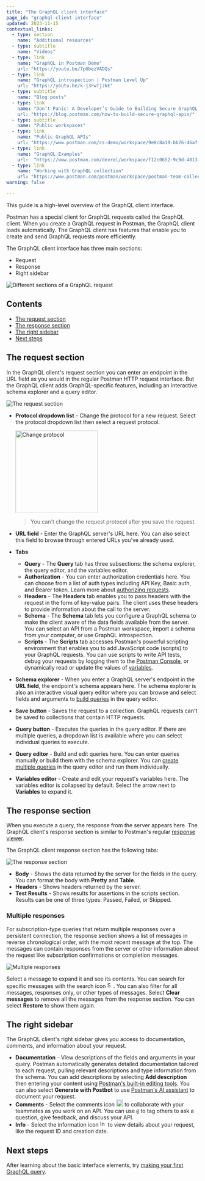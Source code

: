 ```yaml
---
title: "The GraphQL client interface"
page_id: "graphql-client-interface"
updated: 2023-11-15
contextual_links:
  - type: section
    name: "Additional resources"
  - type: subtitle
    name: "Videos"
  - type: link
    name: "GraphQL in Postman Demo"
    url: "https://youtu.be/7pUbezVADQs"
  - type: link
    name: "GraphQL introspection | Postman Level Up"
    url: "https://youtu.be/k-j3FwTjJkE"
  - type: subtitle
    name: "Blog posts"
  - type: link
    name: "Don’t Panic: A Developer’s Guide to Building Secure GraphQL APIs"
    url: "https://blog.postman.com/how-to-build-secure-graphql-apis/"
  - type: subtitle
    name: "Public workspaces"
  - type: link
    name: "Public GraphQL APIs"
    url: "https://www.postman.com/cs-demo/workspace/9e8c8a19-bb76-46af-9e8d-5747bf8fcce5"
  - type: link
    name: "GraphQL Examples"
    url:  "https://www.postman.com/devrel/workspace/f12c0652-9c9d-4813-968b-c8ed0b3f0022"
  - type: link
    name: "Working with GraphQL collection"
    url: "https://www.postman.com/postman/workspace/postman-team-collections/collection/1559645-c0dd3eb3-5258-4ddd-a6e4-2780c5212e33?ctx=documentation"
warning: false

---
```


This guide is a high-level overview of the GraphQL client interface.

Postman has a special client for GraphQL requests called the GraphQL client. When you create a GraphQL request in Postman, the GraphQL client loads automatically. The GraphQL client has features that enable you to create and send GraphQL requests more efficiently.

The GraphQL client interface has three main sections:

* Request
* Response
* Right sidebar

![Different sections of a GraphQL request](https://assets.postman.com/postman-docs/v10/graphql-request-full-view-v10-4.jpg)

## Contents

* [The request section](#the-request-section)
* [The response section](#the-response-section)
* [The right sidebar](#the-right-sidebar)
* [Next steps](#next-steps)

## The request section

In the GraphQL client's request section you can enter an endpoint in the URL field as you would in the regular Postman HTTP request interface. But the GraphQL client adds GraphQL-specific features, including an interactive schema explorer and a query editor.

<img src="https://assets.postman.com/postman-docs/v10/graphql-request-section-v10-20-6.jpg" alt="The request section">

* **Protocol dropdown list** - Change the protocol for a new request. Select the protocol dropdown list then select a request protocol.

    <img src="https://assets.postman.com/postman-docs/v10/change-protocol-v10-20.jpg" alt="Change protocol" width="216"/>

    > You can't change the request protocol after you save the request.

* **URL field** - Enter the GraphQL server's URL here. You can also select this field to browse through entered URLs you've already used.
* **Tabs**
    * **Query** - The **Query** tab has three subsections: the schema explorer, the query editor, and the variables editor.
    * **Authorization** - You can enter authorization credentials here. You can choose from a list of auth types including API Key, Basic auth, and Bearer token. Learn more about [authorizing requests](/docs/sending-requests/authorization/authorization).
    * **Headers** - The **Headers** tab enables you to pass headers with the request in the form of key-value pairs. The client uses these headers to provide information about the call to the server.
    * **Schema** - The **Schema** tab lets you configure a GraphQL schema to make the client aware of the data fields available from the server. You can select an API from a Postman workspace, import a schema from your computer, or use GraphQL introspection.
    * **Scripts** - The **Scripts** tab accesses Postman's powerful scripting environment that enables you to add JavaScript code (scripts) to your GraphQL requests. You can use scripts to write API tests, debug your requests by logging them to the [Postman Console](https://learning.postman.com/docs/sending-requests/troubleshooting-api-requests/), or dynamically read or update the values of [variables](https://learning.postman.com/docs/sending-requests/variables/).
* **Schema explorer** - When you enter a GraphQL server's endpoint in the **URL field**, the endpoint's schema appears here. The schema explorer is also an interactive visual query editor where you can browse and select fields and arguments to [build queries](/docs/sending-requests/graphql/graphql-client-first-request/#create-a-graphql-request-with-one-query) in the query editor.
* **Save button** - Saves the request to a collection. GraphQL requests can't be saved to collections that contain HTTP requests.
* **Query button** - Executes the queries in the query editor. If there are multiple queries, a dropdown list is available where you can select individual queries to execute.
* **Query editor** - Build and edit queries here. You can enter queries manually or build them with the schema explorer. You can [create multiple queries](/docs/sending-requests/graphql/graphql-client-first-request/#create-a-graphql-request-with-multiple-queries) in the query editor and run them individually.
* **Variables editor** - Create and edit your request's variables here. The variables editor is collapsed by default. Select the arrow next to **Variables** to expand it.

## The response section

When you execute a query, the response from the server appears here. The GraphQL client's response section is similar to Postman's regular [response viewer](/docs/sending-requests/responses/).

The GraphQL client response section has the following tabs:

<img src="https://assets.postman.com/postman-docs/v10/graphql-response-v10-20.jpg" alt="The response section">

* **Body** - Shows the data returned by the server for the fields in the query. You can format the body with **Pretty** and **Table**.
* **Headers** - Shows headers returned by the server.
* **Test Results** - Shows results for assertions in the scripts section. Results can be one of three types: Passed, Failed, or Skipped.

### Multiple responses

For subscription-type queries that return multiple responses over a persistent connection, the response section shows a list of messages in reverse chronological order, with the most recent message at the top. The messages can contain responses from the server or other information about the request like subscription confirmations or completion messages.

<img src="https://assets.postman.com/postman-docs/v10/graphql-multiple-responses-v10-20.jpg" alt="Multiple responses">

Select a message to expand it and see its contents. You can search for specific messages with the search icon <img alt="Search icon" src="https://assets.postman.com/postman-docs/icon-search-v9.jpg#icon" width="16px">. You can also filter for all messages, responses only, or other types of messages. Select **Clear messages** to remove all the messages from the response section. You can select **Restore** to show them again.

## The right sidebar

The GraphQL client's right sidebar gives you access to documentation, comments, and information about your request.

* **Documentation** - View descriptions of the fields and arguments in your query. Postman automatically generates detailed documentation tailored to each request, pulling relevant descriptions and type information from the schema. You can add descriptions by selecting **Add description** then entering your content using [Postman's built-in editing tools](/docs/publishing-your-api/authoring-your-documentation/#writing-descriptions-in-the-postman-editor/). You can also select **Generate with Postbot** to use [Postman's AI assistant](/docs/getting-started/basics/about-postbot/) to document your request.
* **Comments** - Select the comments icon	<img alt="Comments icon" src="https://assets.postman.com/postman-docs/icon-comments-v9.jpg#icon" width="18px"> to collaborate with your teammates as you work on an API. You can use `@` to tag others to ask a question, give feedback, and discuss your API.
* **Info** - Select the information icon <img alt="Information icon" src="https://assets.postman.com/postman-docs/icon-information-v9-5.jpg#icon" width="16px"> to view details about your request, like the request ID and creation date.

## Next steps

After learning about the basic interface elements, try [making your first GraphQL query](/docs/sending-requests/graphql/graphql-client-first-request/).
